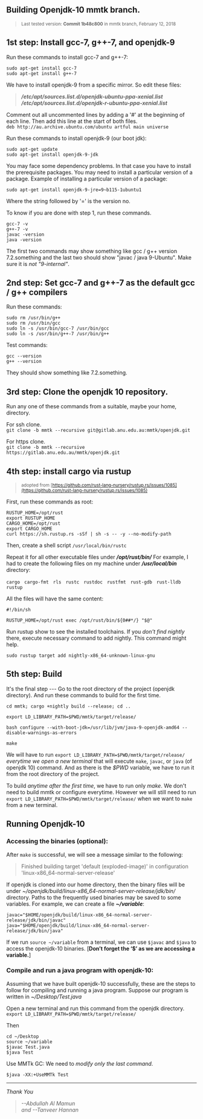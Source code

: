 ## Building Openjdk-10 mmtk branch. 
><small> Last tested version: **Commit 1b48c800** in mmtk branch, February 12, 2018 </small>

## 1st step: Install gcc-7, g++-7, and openjdk-9

Run these commands to install gcc-7 and g++-7:
```
sudo apt-get install gcc-7
sudo apt-get install g++-7
```

We have to install openjdk-9 from a specific mirror.
So edit these files:

>***/etc/apt/sources.list.d/openjdk-ubuntu-ppa-xenial.list***  
 ***/etc/apt/sources.list.d/openjdk-r-ubuntu-ppa-xenial.list***

Comment out all uncommented lines by adding a '#' at the beginning of each line. Then add this line at the start of both files.  
`deb http://au.archive.ubuntu.com/ubuntu artful main universe`

Run these commands to install openjdk-9 (our boot jdk):
```
sudo apt-get update
sudo apt-get install openjdk-9-jdk
````

You may face some dependency problems. In that case you have to install the prerequisite packages. You may need to install a particular version of a package. Example of installing a particular version of a package:

`sudo apt-get install openjdk-9-jre=9~b115-1ubuntu1`

Where the string followed by '=' is the version no.

To know if you are done with step 1, run these commands.
```
gcc-7 -v
g++-7 -v
javac -version
java -version
```

The first two commands may show something like gcc / g++ version 7.2.something and the last two should show "javac / java 9-Ubuntu". Make sure it is *not "9-internal"*.

## 2nd step: Set gcc-7 and g++-7 as the default gcc / g++ compilers
Run these commands: 
``` 
sudo rm /usr/bin/g++
sudo rm /usr/bin/gcc
sudo ln -s /usr/bin/gcc-7 /usr/bin/gcc
sudo ln -s /usr/bin/g++-7 /usr/bin/g++
```
Test commands:
```
gcc --version
g++ --version
```
They should show something like 7.2.something.



## 3rd step: Clone the openjdk 10 repository.
Run any one of these commands from a suitable, maybe your home, directory.  

For ssh clone.  
`git clone -b mmtk --recursive git@gitlab.anu.edu.au:mmtk/openjdk.git`  

For https clone.  
`git clone -b mmtk --recursive https://gitlab.anu.edu.au/mmtk/openjdk.git`

## 4th step: install cargo via rustup

><small>adopted from [https://github.com/rust-lang-nursery/rustup.rs/issues/1085](https://github.com/rust-lang-nursery/rustup.rs/issues/1085) </small>

First, run these commands as root:
```
RUSTUP_HOME=/opt/rust
export RUSTUP_HOME
CARGO_HOME=/opt/rust
export CARGO_HOME
curl https://sh.rustup.rs -sSf | sh -s -- -y --no-modify-path
```
Then, create a shell script `/usr/local/bin/rustc`

Repeat it for all other executable files under ***/opt/rust/bin/***
For example, I had to create the following files on my machine under ***/usr/local/bin*** directory:

`cargo` &nbsp; `cargo-fmt` &nbsp; `rls` &nbsp; `rustc` &nbsp; `rustdoc` &nbsp; `rustfmt` &nbsp; `rust-gdb` &nbsp; `rust-lldb` &nbsp; `rustup`

All the files will have the same content:
```
#!/bin/sh

RUSTUP_HOME=/opt/rust exec /opt/rust/bin/${0##*/} "$@"
```
Run rustup show to see the installed toolchains. If you *don't find nightly* there, execute necessary command to add nightly. This command might help.

`sudo rustup target add nightly-x86_64-unknown-linux-gnu`

## 5th step: Build
It's the final step --- Go to the root directory of the project (openjdk directory). And run these commands to build for the first time.
```
cd mmtk; cargo +nightly build --release; cd ..

export LD_LIBRARY_PATH=$PWD/mmtk/target/release/

bash configure --with-boot-jdk=/usr/lib/jvm/java-9-openjdk-amd64 --disable-warnings-as-errors

make
```


We will have to run
`export LD_LIBRARY_PATH=$PWD/mmtk/target/release/`
*everytime we open a new terminal* that will execute `make`, `javac`, or `java` (of openjdk 10) command. And as there is the *$PWD* variable, we have to run it from the root directory of the project.

To build *anytime after the first time*, we have to run only *make*. We don't need to build mmtk or configure everytime. However we will still need to run `export LD_LIBRARY_PATH=$PWD/mmtk/target/release/` when we want to `make` from a new terminal.

## Running Openjdk-10

### Accessing the binaries (optional):
After `make` is successful, we will see a message similar to the following:
>Finished building target 'default (exploded-image)' in configuration 'linux-x86_64-normal-server-release'

If openjdk is cloned into our home directory, then the binary files will be under *~/openjdk/build/linux-x86_64-normal-server-release/jdk/bin/* directory. Paths to the frequently used binaries may be saved to some variables. For example, we can create a file
***~/variable***:
```
javac="$HOME/openjdk/build/linux-x86_64-normal-server-release/jdk/bin/javac"
java="$HOME/openjdk/build/linux-x86_64-normal-server-release/jdk/bin/java"
```

If we run `source ~/variable` from a terminal, we can use `$javac` and `$java` to access the openjdk-10 binaries. [**Don’t forget the ‘$’ as we are accessing a variable.**]

### Compile and run a java program with openjdk-10:
Assuming that we have built openjdk-10 successfully, these are the steps to follow for compiling and running a java program. Suppose our program is written in *~/Desktop/Test.java*

Open a new terminal and run this command from the openjdk directory.
`export LD_LIBRARY_PATH=$PWD/mmtk/target/release/`

Then
```
cd ~/Desktop
source ~/variable
$javac Test.java
$java Test
```
Use MMTk GC:
We need to *modify only the last command*.
```
$java -XX:+UseMMTk Test
```

---
*Thank You*
>*--Abdullah Al Mamun  
 and --Tanveer Hannan*